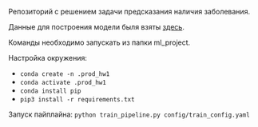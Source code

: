 Репозиторий с решением задачи предсказания наличия заболевания.

Данные для построения модели быля взяты [здесь](https://www.kaggle.com/ronitf/heart-disease-uci).

Команды необходимо запускать из папки ml_project.

Настройка окружения:
* ```conda create -n .prod_hw1```
* ```conda activate .prod_hw1```
* ```conda install pip```
* ```pip3 install -r requirements.txt```

Запуск пайплайна:
```python train_pipeline.py config/train_config.yaml```
